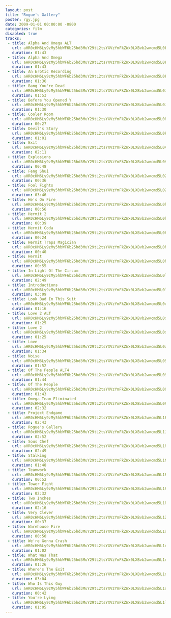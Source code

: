 ```yaml
---
layout: post
title: "Rogue's Gallery"
poster: rgy.jpg
date: 2009-01-01 00:00:00 -0800
categories: film
disabled: true
tracks:
 - title: Alpha And Omega ALT
   url: aHR0cHM6Ly9zMy5hbWF6b25hd3MuY29tL2tsYXVzYmFkZWx0LXBvb2wvcmd5L0FscGhhIEFuZCBPbWVnYSBBTFQubXAz
   duration: 01:43
 - title: Alpha And Omega
   url: aHR0cHM6Ly9zMy5hbWF6b25hd3MuY29tL2tsYXVzYmFkZWx0LXBvb2wvcmd5L0FscGhhIEFuZCBPbWVnYS5tcDM=
   duration: 01:43
 - title: An Erotic Recording
   url: aHR0cHM6Ly9zMy5hbWF6b25hd3MuY29tL2tsYXVzYmFkZWx0LXBvb2wvcmd5L0FuIEVyb3RpYyBSZWNvcmRpbmcubXAz
   duration: 01:36
 - title: Bang You're Dead
   url: aHR0cHM6Ly9zMy5hbWF6b25hd3MuY29tL2tsYXVzYmFkZWx0LXBvb2wvcmd5L0JhbmcgWW91J3JlIERlYWQubXAz
   duration: 01:53
 - title: Before You Opened Y
   url: aHR0cHM6Ly9zMy5hbWF6b25hd3MuY29tL2tsYXVzYmFkZWx0LXBvb2wvcmd5L0JlZm9yZSBZb3UgT3BlbmVkIFkubXAz
   duration: 01:30
 - title: Cooler Room
   url: aHR0cHM6Ly9zMy5hbWF6b25hd3MuY29tL2tsYXVzYmFkZWx0LXBvb2wvcmd5L0Nvb2xlciBSb29tLm1wMw==
   duration: 00:27
 - title: Devil's Story
   url: aHR0cHM6Ly9zMy5hbWF6b25hd3MuY29tL2tsYXVzYmFkZWx0LXBvb2wvcmd5L0RldmlsJ3MgU3RvcnkubXAz
   duration: 01:01
 - title: Exit
   url: aHR0cHM6Ly9zMy5hbWF6b25hd3MuY29tL2tsYXVzYmFkZWx0LXBvb2wvcmd5L0V4aXQubXAz
   duration: 02:11
 - title: Explosions
   url: aHR0cHM6Ly9zMy5hbWF6b25hd3MuY29tL2tsYXVzYmFkZWx0LXBvb2wvcmd5L0V4cGxvc2lvbnMubXAz
   duration: 00:48
 - title: Feng Shui
   url: aHR0cHM6Ly9zMy5hbWF6b25hd3MuY29tL2tsYXVzYmFkZWx0LXBvb2wvcmd5L0ZlbmcgU2h1aS5tcDM=
   duration: 00:36
 - title: Fool Fights
   url: aHR0cHM6Ly9zMy5hbWF6b25hd3MuY29tL2tsYXVzYmFkZWx0LXBvb2wvcmd5L0Zvb2wgRmlnaHRzLm1wMw==
   duration: 03:46
 - title: He's On Fire
   url: aHR0cHM6Ly9zMy5hbWF6b25hd3MuY29tL2tsYXVzYmFkZWx0LXBvb2wvcmd5L0hlJ3MgT24gRmlyZS5tcDM=
   duration: 00:56
 - title: Hermit 2
   url: aHR0cHM6Ly9zMy5hbWF6b25hd3MuY29tL2tsYXVzYmFkZWx0LXBvb2wvcmd5L0hlcm1pdCAyLm1wMw==
   duration: 00:39
 - title: Hermit Coda
   url: aHR0cHM6Ly9zMy5hbWF6b25hd3MuY29tL2tsYXVzYmFkZWx0LXBvb2wvcmd5L0hlcm1pdCBDb2RhLm1wMw==
   duration: 00:24
 - title: Hermit Traps Magician
   url: aHR0cHM6Ly9zMy5hbWF6b25hd3MuY29tL2tsYXVzYmFkZWx0LXBvb2wvcmd5L0hlcm1pdCBUcmFwcyBNYWdpY2lhbi5tcDM=
   duration: 00:40
 - title: Hermit
   url: aHR0cHM6Ly9zMy5hbWF6b25hd3MuY29tL2tsYXVzYmFkZWx0LXBvb2wvcmd5L0hlcm1pdC5tcDM=
   duration: 00:55
 - title: In Light Of The Circum
   url: aHR0cHM6Ly9zMy5hbWF6b25hd3MuY29tL2tsYXVzYmFkZWx0LXBvb2wvcmd5L0luIExpZ2h0IE9mIFRoZSBDaXJjdW0ubXAz
   duration: 02:49
 - title: Introductions
   url: aHR0cHM6Ly9zMy5hbWF6b25hd3MuY29tL2tsYXVzYmFkZWx0LXBvb2wvcmd5L0ludHJvZHVjdGlvbnMubXAz
   duration: 03:09
 - title: Look Bad In This Suit
   url: aHR0cHM6Ly9zMy5hbWF6b25hd3MuY29tL2tsYXVzYmFkZWx0LXBvb2wvcmd5L0xvb2sgQmFkIEluIFRoaXMgU3VpdC5tcDM=
   duration: 01:16
 - title: Love 2 ALT
   url: aHR0cHM6Ly9zMy5hbWF6b25hd3MuY29tL2tsYXVzYmFkZWx0LXBvb2wvcmd5L0xvdmUgMiBBTFQubXAz
   duration: 01:25
 - title: Love 2
   url: aHR0cHM6Ly9zMy5hbWF6b25hd3MuY29tL2tsYXVzYmFkZWx0LXBvb2wvcmd5L0xvdmUgMi5tcDM=
   duration: 01:25
 - title: Love
   url: aHR0cHM6Ly9zMy5hbWF6b25hd3MuY29tL2tsYXVzYmFkZWx0LXBvb2wvcmd5L0xvdmUubXAz
   duration: 01:34
 - title: Noise
   url: aHR0cHM6Ly9zMy5hbWF6b25hd3MuY29tL2tsYXVzYmFkZWx0LXBvb2wvcmd5L05vaXNlLm1wMw==
   duration: 01:52
 - title: Of The People ALT4
   url: aHR0cHM6Ly9zMy5hbWF6b25hd3MuY29tL2tsYXVzYmFkZWx0LXBvb2wvcmd5L09mIFRoZSBQZW9wbGUgQUxUNC5tcDM=
   duration: 01:44
 - title: Of The People 
   url: aHR0cHM6Ly9zMy5hbWF6b25hd3MuY29tL2tsYXVzYmFkZWx0LXBvb2wvcmd5L09mIFRoZSBQZW9wbGUubXAz
   duration: 01:43
 - title: Omega Team Eliminated
   url: aHR0cHM6Ly9zMy5hbWF6b25hd3MuY29tL2tsYXVzYmFkZWx0LXBvb2wvcmd5L09tZWdhIFRlYW0gRWxpbWluYXRlZC5tcDM=
   duration: 02:32
 - title: Project Endgame
   url: aHR0cHM6Ly9zMy5hbWF6b25hd3MuY29tL2tsYXVzYmFkZWx0LXBvb2wvcmd5L1Byb2plY3QgRW5kZ2FtZS5tcDM=
   duration: 02:43
 - title: Rogue's Gallery
   url: aHR0cHM6Ly9zMy5hbWF6b25hd3MuY29tL2tsYXVzYmFkZWx0LXBvb2wvcmd5L1JvZ3VlJ3MgR2FsbGVyeS5tcDM=
   duration: 02:52
 - title: Sous Chef
   url: aHR0cHM6Ly9zMy5hbWF6b25hd3MuY29tL2tsYXVzYmFkZWx0LXBvb2wvcmd5L1NvdXMgQ2hlZi5tcDM=
   duration: 02:49
 - title: Stalking
   url: aHR0cHM6Ly9zMy5hbWF6b25hd3MuY29tL2tsYXVzYmFkZWx0LXBvb2wvcmd5L1N0YWxraW5nLm1wMw==
   duration: 01:48
 - title: Teamwork
   url: aHR0cHM6Ly9zMy5hbWF6b25hd3MuY29tL2tsYXVzYmFkZWx0LXBvb2wvcmd5L1RlYW13b3JrLm1wMw==
   duration: 00:52
 - title: Tower Fight
   url: aHR0cHM6Ly9zMy5hbWF6b25hd3MuY29tL2tsYXVzYmFkZWx0LXBvb2wvcmd5L1Rvd2VyIEZpZ2h0Lm1wMw==
   duration: 02:32
 - title: Two Inches
   url: aHR0cHM6Ly9zMy5hbWF6b25hd3MuY29tL2tsYXVzYmFkZWx0LXBvb2wvcmd5L1R3byBJbmNoZXMubXAz
   duration: 02:16
 - title: Very Clever
   url: aHR0cHM6Ly9zMy5hbWF6b25hd3MuY29tL2tsYXVzYmFkZWx0LXBvb2wvcmd5L1ZlcnkgQ2xldmVyLm1wMw==
   duration: 00:37
 - title: Warehouse Fire
   url: aHR0cHM6Ly9zMy5hbWF6b25hd3MuY29tL2tsYXVzYmFkZWx0LXBvb2wvcmd5L1dhcmVob3VzZSBGaXJlLm1wMw==
   duration: 00:50
 - title: We're Gonna Crash
   url: aHR0cHM6Ly9zMy5hbWF6b25hd3MuY29tL2tsYXVzYmFkZWx0LXBvb2wvcmd5L1dlJ3JlIEdvbm5hIENyYXNoLm1wMw==
   duration: 01:02
 - title: What Was That
   url: aHR0cHM6Ly9zMy5hbWF6b25hd3MuY29tL2tsYXVzYmFkZWx0LXBvb2wvcmd5L1doYXQgV2FzIFRoYXQubXAz
   duration: 01:26
 - title: Where's The Exit
   url: aHR0cHM6Ly9zMy5hbWF6b25hd3MuY29tL2tsYXVzYmFkZWx0LXBvb2wvcmd5L1doZXJlJ3MgVGhlIEV4aXQubXAz
   duration: 03:04
 - title: Who Is This Guy
   url: aHR0cHM6Ly9zMy5hbWF6b25hd3MuY29tL2tsYXVzYmFkZWx0LXBvb2wvcmd5L1dobyBJcyBUaGlzIEd1eS5tcDM=
   duration: 00:42
 - title: You're Lying
   url: aHR0cHM6Ly9zMy5hbWF6b25hd3MuY29tL2tsYXVzYmFkZWx0LXBvb2wvcmd5L1lvdSdyZSBMeWluZy5tcDM=
   duration: 01:05
---
```

